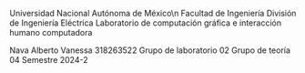 Universidad Nacional Autónoma de México\n
Facultad de Ingeniería 
División de Ingeniería Eléctrica
Laboratorio de computación gráfica e interacción humano computadora

Nava Alberto Vanessa
318263522
Grupo de laboratorio 02
Grupo de teoría 04
Semestre 2024-2
